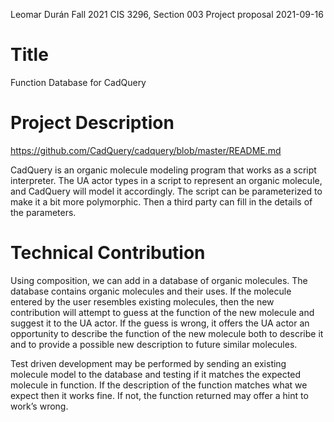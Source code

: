 Leomar Durán
Fall 2021
CIS 3296, Section 003
Project proposal
2021-09-16

# Title

Function Database for CadQuery

# Project Description
https://github.com/CadQuery/cadquery/blob/master/README.md

CadQuery is an organic molecule modeling program that works as a script interpreter. The UA actor types in a script to represent an organic molecule, and CadQuery will model it accordingly. The script can be parameterized to make it a bit more polymorphic. Then a third party can fill in the details of the parameters.

# Technical Contribution

Using composition, we can add in a database of organic molecules. The database contains organic molecules and their uses. If the molecule entered by the user resembles existing molecules, then the new contribution will attempt to guess at the function of the new molecule and suggest it to the UA actor. If the guess is wrong, it offers the UA actor an opportunity to describe the function of the new molecule both to describe it and to provide a possible new description to future similar molecules.

Test driven development may be performed by sending an existing molecule model to the database and testing if it matches the expected molecule in function. If the description of the function matches what we expect then it works fine. If not, the function returned may offer a hint to work’s wrong.

